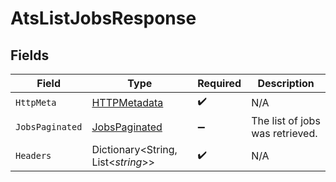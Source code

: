 # AtsListJobsResponse


## Fields

| Field                                                     | Type                                                      | Required                                                  | Description                                               |
| --------------------------------------------------------- | --------------------------------------------------------- | --------------------------------------------------------- | --------------------------------------------------------- |
| `HttpMeta`                                                | [HTTPMetadata](../../Models/Components/HTTPMetadata.md)   | :heavy_check_mark:                                        | N/A                                                       |
| `JobsPaginated`                                           | [JobsPaginated](../../Models/Components/JobsPaginated.md) | :heavy_minus_sign:                                        | The list of jobs was retrieved.                           |
| `Headers`                                                 | Dictionary<String, List<*string*>>                        | :heavy_check_mark:                                        | N/A                                                       |